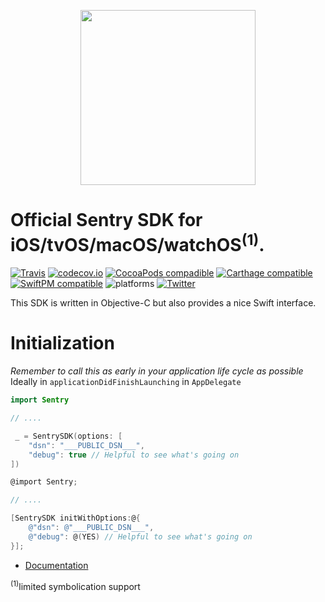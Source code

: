 <p align="center">
    <a href="https://sentry.io" target="_blank" align="center">
        <img src="https://sentry-brand.storage.googleapis.com/sentry-logo-black.png" width="280">
    </a>
<br/>
    <h1>Official Sentry SDK for iOS/tvOS/macOS/watchOS<sup>(1)</sup>.</h1>
</p>

[![Travis](https://img.shields.io/travis/getsentry/sentry-cocoa.svg?maxAge=2592000)](https://travis-ci.com/getsentry/sentry-cocoa)
[![codecov.io](https://codecov.io/gh/getsentry/sentry-cocoa/branch/master/graph/badge.svg)](https://codecov.io/gh/getsentry/sentry-cocoa)
[![CocoaPods compadible](https://img.shields.io/cocoapods/v/Sentry.svg)](https://cocoapods.org/pods/Sentry)
[![Carthage compatible](https://img.shields.io/badge/Carthage-compatible-4BC51D.svg?style=flat)](https://github.com/Carthage/Carthage)
[![SwiftPM compatible](https://img.shields.io/badge/spm-compatible-brightgreen.svg?style=flat)](https://swift.org/package-manager)
![platforms](https://img.shields.io/cocoapods/p/Sentry.svg?style=flat)
[![Twitter](https://img.shields.io/badge/twitter-@getsentry-blue.svg?style=flat)](http://twitter.com/getsentry)



This SDK is written in Objective-C but also provides a nice Swift interface.

# Initialization

*Remember to call this as early in your application life cycle as possible*
Ideally in `applicationDidFinishLaunching` in `AppDelegate`

```swift
import Sentry

// ....

 _ = SentrySDK(options: [
    "dsn": "___PUBLIC_DSN___",
    "debug": true // Helpful to see what's going on
])
```

```objective-c
@import Sentry;

// ....

[SentrySDK initWithOptions:@{
    @"dsn": @"___PUBLIC_DSN___",
    @"debug": @(YES) // Helpful to see what's going on
}];
```

- [Documentation](https://docs.sentry.io/platforms/cocoa/)

<sup>(1)</sup>limited symbolication support

